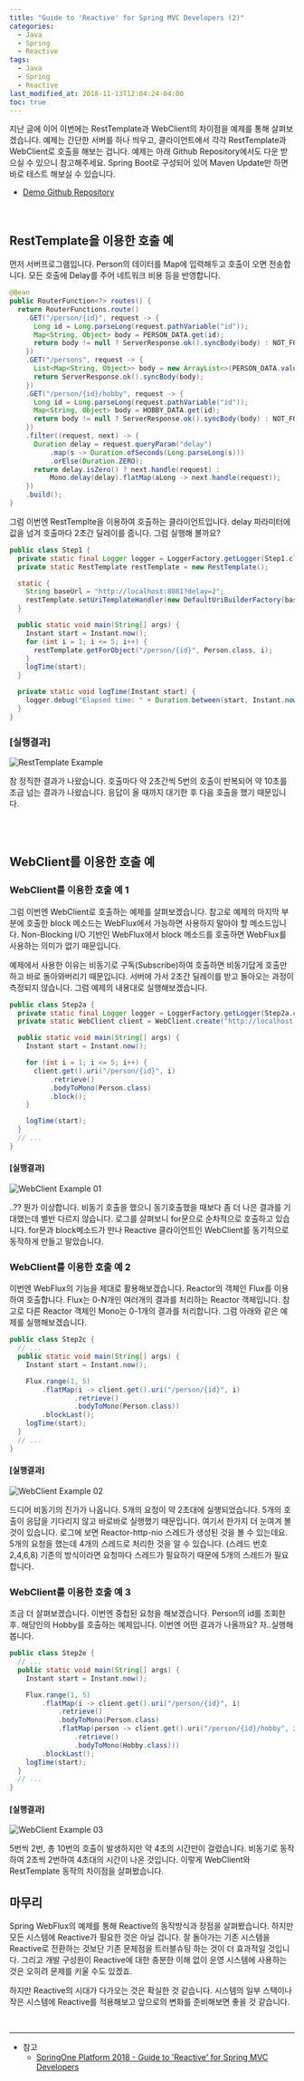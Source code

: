 ```yaml
---
title: "Guide to 'Reactive' for Spring MVC Developers (2)"
categories: 
  - Java
  - Spring
  - Reactive
tags:
  - Java
  - Spring
  - Reactive  
last_modified_at: 2018-11-13T12:04:24-04:00
toc: true
---
```


지난 글에 이어 이번에는 RestTemplate과 WebClient의 차이점을 예제를 통해 살펴보겠습니다. 예제는 간단한 서버를 하나 띄우고, 클라이언트에서 각각 RestTemplate과 WebClient로 호출을 해보는 겁니다. 예제는 아래 Github Repository에서도 다운 받으실 수 있으니 참고해주세요. Spring Boot로 구성되어 있어 Maven Update만 하면 바로 테스트 해보실 수 있습니다.

- [Demo Github Repository](https://github.com/sungjun221/reactive-for-webmvc)

<br>

RestTemplate을 이용한 호출 예
-

먼저 서버프로그램입니다. Person의 데이터를 Map에 입력해두고 호출이 오면 전송합니다. 모든 호출에 Delay를 주어 네트워크 비용 등을 반영합니다.

~~~java
@Bean
public RouterFunction<?> routes() {
  return RouterFunctions.route()
    .GET("/person/{id}", request -> {
      Long id = Long.parseLong(request.pathVariable("id"));
      Map<String, Object> body = PERSON_DATA.get(id);
      return body != null ? ServerResponse.ok().syncBody(body) : NOT_FOUND;
    })
    .GET("/persons", request -> {
      List<Map<String, Object>> body = new ArrayList<>(PERSON_DATA.values());
      return ServerResponse.ok().syncBody(body);
    })
    .GET("/person/{id}/hobby", request -> {
      Long id = Long.parseLong(request.pathVariable("id"));
      Map<String, Object> body = HOBBY_DATA.get(id);
      return body != null ? ServerResponse.ok().syncBody(body) : NOT_FOUND;
    })
    .filter((request, next) -> {
      Duration delay = request.queryParam("delay")
          .map(s -> Duration.ofSeconds(Long.parseLong(s)))
          .orElse(Duration.ZERO);
      return delay.isZero() ? next.handle(request) :
          Mono.delay(delay).flatMap(aLong -> next.handle(request));
    })
    .build();
}
~~~

그럼 이번엔 RestTemplte을 이용하여 호출하는 클라이언트입니다. delay 파라미터에 값을 넘겨 호출마다 2초간 딜레이를 줍니다. 그럼 실행해 볼까요?

~~~java
public class Step1 {
  private static final Logger logger = LoggerFactory.getLogger(Step1.class);
  private static RestTemplate restTemplate = new RestTemplate();

  static {
    String baseUrl = "http://localhost:8081?delay=2";
    restTemplate.setUriTemplateHandler(new DefaultUriBuilderFactory(baseUrl));
  }

  public static void main(String[] args) {
    Instant start = Instant.now();
    for (int i = 1; i <= 5; i++) {
      restTemplate.getForObject("/person/{id}", Person.class, i);
    }
    logTime(start);
  }

  private static void logTime(Instant start) {
    logger.debug("Elapsed time: " + Duration.between(start, Instant.now()).toMillis() + "ms");
  }
}
~~~

### [실행결과]

![RestTemplate Example](https://user-images.githubusercontent.com/4060030/48671555-597b1000-eb6d-11e8-8a5f-ef2dd6fb3f67.png "RestTemplate Example")

참 정직한 결과가 나왔습니다. 호출마다 약 2초간씩 5번의 호출이 반복되어 약 10초를 조금 넘는 결과가 나왔습니다. 응답이 올 때까지 대기한 후 다음 호출을 했기 때문입니다. 

<br>
<br>

WebClient를 이용한 호출 예
-

### WebClient를 이용한 호출 예 1

그럼 이번엔 WebClient로 호출하는 예제를 살펴보겠습니다. 참고로 예제의 마지막 부분에 호출한 block 메소드는 WebFlux에서 가능하면 사용하지 말아야 할 메소드입니다. Non-Blocking I/O 기반인 WebFlux에서 block 메소드를 호출하면 WebFlux를 사용하는 의미가 없기 때문입니다. 

예제에서 사용한 이유는 비동기로 구독(Subscribe)하여 호출하면 비동기답게 호출만 하고 바로 돌아와버리기 때문입니다. 서버에 가서 2초간 딜레이를 받고 돌아오는 과정이 측정되지 않습니다. 그럼 예제의 내용대로 실행해보겠습니다. 

~~~java
public class Step2a {
  private static final Logger logger = LoggerFactory.getLogger(Step2a.class);
  private static WebClient client = WebClient.create("http://localhost:8081?delay=2");

  public static void main(String[] args) {
    Instant start = Instant.now();

    for (int i = 1; i <= 5; i++) {
      client.get().uri("/person/{id}", i)
          .retrieve()
          .bodyToMono(Person.class)
          .block();
    }

    logTime(start);
  }
  // ...
}
~~~

#### [실행결과]

![WebClient Example 01](https://user-images.githubusercontent.com/4060030/48671542-17ea6500-eb6d-11e8-9f8e-edf83e46df7e.png "WebClient Example 01")

..?? 뭔가 이상합니다. 비동기 호출을 했으니 동기호출했을 때보다 좀 더 나은 결과를 기대했는데 별반 다르지 않습니다. 로그를 살펴보니 for문으로 순차적으로 호출하고 있습니다. for문과 block메소드가 만나 Reactive 클라이언트인 WebClient를 동기적으로 동작하게 만들고 말았습니다.

### WebClient를 이용한 호출 예 2
이번엔 WebFlux의 기능을 제대로 활용해보겠습니다. Reactor의 객체인 Flux를 이용하여 호출합니다. Flux는 0-N개인 여러개의 결과를 처리하는 Reactor 객체입니다. 참고로 다른 Reactor 객체인 Mono는 0-1개의 결과를 처리합니다. 그럼 아래와 같은 예제를 실행해보겠습니다.

~~~java
public class Step2c {
  // ...
  public static void main(String[] args) {
    Instant start = Instant.now();

    Flux.range(1, 5)
        .flatMap(i -> client.get().uri("/person/{id}", i)
                .retrieve()
                .bodyToMono(Person.class))
        .blockLast();
    logTime(start);
  }
  // ...
}
~~~

#### [실행결과]

![WebClient Example 02](https://user-images.githubusercontent.com/4060030/48671483-38fe8600-eb6c-11e8-83d9-6bbbb2c68ae2.png "WebClient Example 02")

드디어 비동기의 진가가 나옵니다. 5개의 요청이 약 2초대에 실행되었습니다. 5개의 호출이 응답을 기다리지 않고 바로바로 실행했기 때문입니다. 여기서 한가지 더 눈여겨 볼 것이 있습니다. 로그에 보면 Reactor-http-nio 스레드가 생성된 것을 볼 수 있는데요. 5개의 요청을 했는데 4개의 스레드로 처리한 것을 알 수 있습니다. (스레드 번호 2,4,6,8) 기존의 방식이라면 요청마다 스레드가 필요하기 때문에 5개의 스레드가 필요합니다. 

### WebClient를 이용한 호출 예 3

조금 더 살펴보겠습니다. 이번엔 중첩된 요청을 해보겠습니다. Person의 id를 조회한 후. 해당인의 Hobby를 호출하는 예제입니다. 이번엔 어떤 결과가 나올까요? 자..실행해봅니다.

~~~java
public class Step2e {
  // ...
  public static void main(String[] args) {
    Instant start = Instant.now();

    Flux.range(1, 5)
        .flatMap(i -> client.get().uri("/person/{id}", i)
            .retrieve()
            .bodyToMono(Person.class)
            .flatMap(person -> client.get().uri("/person/{id}/hobby", i)
                .retrieve()
                .bodyToMono(Hobby.class)))
        .blockLast();
    logTime(start);
  }
  // ...
}
~~~

#### [실행결과]

![WebClient Example 03](https://user-images.githubusercontent.com/4060030/48671588-005fac00-eb6e-11e8-89a8-baae641fae6d.png "WebClient Example 03")

5번씩 2번, 총 10번의 호출이 발생하지만 약 4초의 시간만이 걸렸습니다. 비동기로 동작하여 2초씩 2번하여 4초대의 시간이 나온 것입니다. 이렇게 WebClient와 RestTemplate 동작의 차이점을 살펴봤습니다.

마무리
-

Spring WebFlux의 예제를 통해 Reactive의 동작방식과 장점을 살펴봤습니다. 하지만 모든 시스템에 Reactive가 필요한 것은 아닐 겁니다. 잘 돌아가는 기존 시스템을 Reactive로 전환하는 것보단 기존 문제점을 트러블슈팅 하는 것이 더 효과적일 것입니다. 그리고 개발 구성원이 Reactive에 대한 충분한 이해 없이 운영 시스템에 사용하는 것은 오히려 문제를 키울 수도 있겠죠.

하지만 Reactive의 시대가 다가오는 것은 확실한 것 같습니다. 시스템의 일부 스택이나 작은 시스템에 Reactive를 적용해보고 앞으로의 변화를 준비해보면 좋을 것 같습니다.

<br>

- - -
* 참고
  - [SpringOne Platform 2018 - Guide to 'Reactive' for Spring MVC Developers](https://content.pivotal.io/springone-platform-2018/guide-to-reactive-for-spring-mvc-developers)